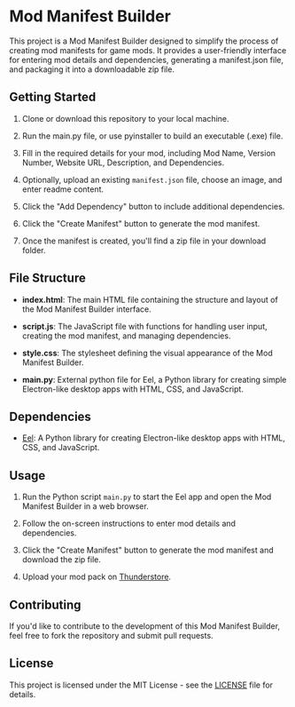 # Mod Manifest Builder

This project is a Mod Manifest Builder designed to simplify the process of creating mod manifests for game mods. It provides a user-friendly interface for entering mod details and dependencies, generating a manifest.json file, and packaging it into a downloadable zip file.

## Getting Started

1. Clone or download this repository to your local machine.

2. Run the main.py file, or use pyinstaller to build an executable (.exe) file. 

3. Fill in the required details for your mod, including Mod Name, Version Number, Website URL, Description, and Dependencies.

4. Optionally, upload an existing `manifest.json` file, choose an image, and enter readme content.

5. Click the "Add Dependency" button to include additional dependencies.

6. Click the "Create Manifest" button to generate the mod manifest.

7. Once the manifest is created, you'll find a zip file in your download folder.

## File Structure

- **index.html**: The main HTML file containing the structure and layout of the Mod Manifest Builder interface.

- **script.js**: The JavaScript file with functions for handling user input, creating the mod manifest, and managing dependencies.

- **style.css**: The stylesheet defining the visual appearance of the Mod Manifest Builder.

- **main.py**: External python file for Eel, a Python library for creating simple Electron-like desktop apps with HTML, CSS, and JavaScript.

## Dependencies

- [Eel](https://github.com/samuelhwilliams/Eel): A Python library for creating Electron-like desktop apps with HTML, CSS, and JavaScript.

## Usage

1. Run the Python script `main.py` to start the Eel app and open the Mod Manifest Builder in a web browser.

2. Follow the on-screen instructions to enter mod details and dependencies.

3. Click the "Create Manifest" button to generate the mod manifest and download the zip file.

4. Upload your mod pack on [Thunderstore](https://h3vr.thunderstore.io/package/create/).

## Contributing

If you'd like to contribute to the development of this Mod Manifest Builder, feel free to fork the repository and submit pull requests.

## License

This project is licensed under the MIT License - see the [LICENSE](LICENSE) file for details.